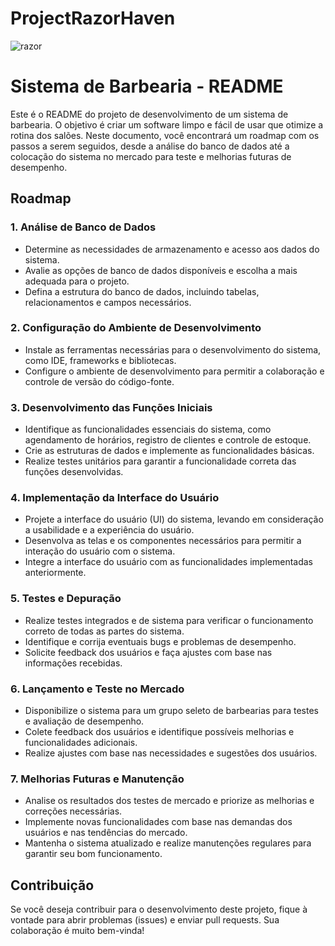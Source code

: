 # ProjectRazorHaven

![razor](https://github.com/juniorrondini/Project-Razor-Haven/assets/65919281/edbfda96-0d31-4222-9f84-1b5c3a9cc696)


# Sistema de Barbearia - README

Este é o README do projeto de desenvolvimento de um sistema de barbearia. O objetivo é criar um software limpo e fácil de usar que otimize a rotina dos salões. Neste documento, você encontrará um roadmap com os passos a serem seguidos, desde a análise do banco de dados até a colocação do sistema no mercado para teste e melhorias futuras de desempenho.

## Roadmap

### 1. Análise de Banco de Dados
- Determine as necessidades de armazenamento e acesso aos dados do sistema.
- Avalie as opções de banco de dados disponíveis e escolha a mais adequada para o projeto.
- Defina a estrutura do banco de dados, incluindo tabelas, relacionamentos e campos necessários.

### 2. Configuração do Ambiente de Desenvolvimento
- Instale as ferramentas necessárias para o desenvolvimento do sistema, como IDE, frameworks e bibliotecas.
- Configure o ambiente de desenvolvimento para permitir a colaboração e controle de versão do código-fonte.

### 3. Desenvolvimento das Funções Iniciais
- Identifique as funcionalidades essenciais do sistema, como agendamento de horários, registro de clientes e controle de estoque.
- Crie as estruturas de dados e implemente as funcionalidades básicas.
- Realize testes unitários para garantir a funcionalidade correta das funções desenvolvidas.

### 4. Implementação da Interface do Usuário
- Projete a interface do usuário (UI) do sistema, levando em consideração a usabilidade e a experiência do usuário.
- Desenvolva as telas e os componentes necessários para permitir a interação do usuário com o sistema.
- Integre a interface do usuário com as funcionalidades implementadas anteriormente.

### 5. Testes e Depuração
- Realize testes integrados e de sistema para verificar o funcionamento correto de todas as partes do sistema.
- Identifique e corrija eventuais bugs e problemas de desempenho.
- Solicite feedback dos usuários e faça ajustes com base nas informações recebidas.

### 6. Lançamento e Teste no Mercado
- Disponibilize o sistema para um grupo seleto de barbearias para testes e avaliação de desempenho.
- Colete feedback dos usuários e identifique possíveis melhorias e funcionalidades adicionais.
- Realize ajustes com base nas necessidades e sugestões dos usuários.

### 7. Melhorias Futuras e Manutenção
- Analise os resultados dos testes de mercado e priorize as melhorias e correções necessárias.
- Implemente novas funcionalidades com base nas demandas dos usuários e nas tendências do mercado.
- Mantenha o sistema atualizado e realize manutenções regulares para garantir seu bom funcionamento.

## Contribuição
Se você deseja contribuir para o desenvolvimento deste projeto, fique à vontade para abrir problemas (issues) e enviar pull requests. Sua colaboração é muito bem-vinda!

